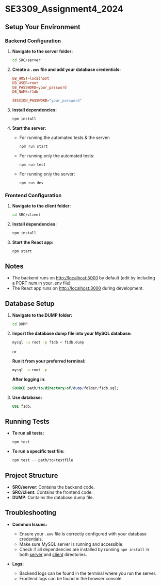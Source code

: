 # SE3309_Assignment4_2024

## Setup Your Environment

### Backend Configuration

1. **Navigate to the server folder:**
    ```bash
    cd SRC/server
    ```

2. **Create a `.env` file and add your database credentials:**
    ```conf
    DB_HOST=localhost
    DB_USER=root
    DB_PASSWORD=your_password
    DB_NAME=f1db

    SESSION_PASSWORD="your_password"
    ```

3. **Install dependencies:**
    ```bash
    npm install
    ```

4. **Start the server:**

    - For running the automated tests & the server:
        ```bash
        npm run start
        ```

    - For running only the automated tests:
        ```bash
        npm run test
        ```

    - For running only the server:
        ```bash
        npm run dev
        ```

### Frontend Configuration

1. **Navigate to the client folder:**
    ```bash
    cd SRC/client
    ```

2. **Install dependencies:**
    ```bash
    npm install
    ```

3. **Start the React app:**
    ```bash
    npm start
    ```

## Notes

- The backend runs on [http://localhost:5000](http://localhost:5000) by default (edit by including a PORT num in your .env file)
- The React app runs on [http://localhost:3000](http://localhost:3000) during development.

## Database Setup

1. **Navigate to the DUMP folder:**
    ```bash
    cd DUMP
    ```

2. **Import the database dump file into your MySQL database:**
    ```bash
    mysql -u root -p f1db < f1db.dump
    ```

    or

    **Run it from your preferred terminal:**
    ```bash
    mysql -u root -p
    ```

    **After logging in:**
    ```sql
    SOURCE path/to/directory/of/dump/folder/f1db.sql;
    ```

3. **Use database:**
    ```sql
    USE f1db;
    ```


## Running Tests

- **To run all tests:**
    ```bash
    npm test
    ```

- **To run a specific test file:**
    ```bash
    npm test -- path/to/testfile
    ```

## Project Structure

- **SRC/server**: Contains the backend code.
- **SRC/client**: Contains the frontend code.
- **DUMP**: Contains the database dump file.

## Troubleshooting

- **Common Issues:**
    - Ensure your `.env` file is correctly configured with your database credentials.
    - Make sure MySQL server is running and accessible.
    - Check if all dependencies are installed by running `npm install` in both [server](SRC\server) and [client](SRC\client) directories.

- **Logs:**
    - Backend logs can be found in the terminal where you run the server.
    - Frontend logs can be found in the browser console.